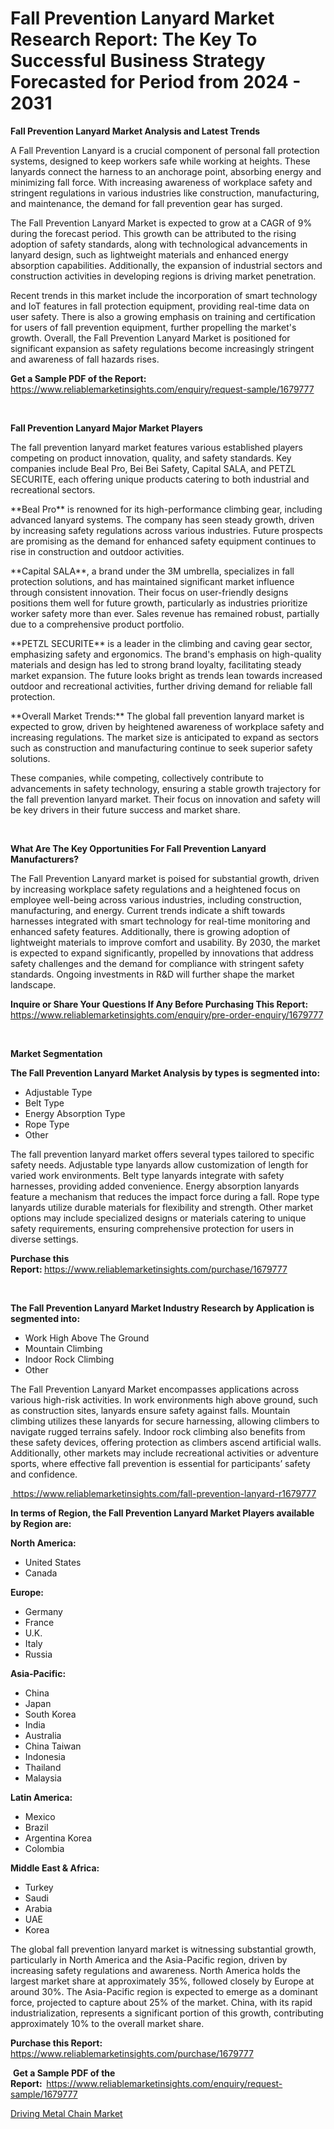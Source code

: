 <p><h1>Fall Prevention Lanyard Market Research Report: The Key To Successful Business Strategy Forecasted for Period from 2024 - 2031</h1></p><p><strong>Fall Prevention Lanyard Market Analysis and Latest Trends</strong></p>
<p><p>A Fall Prevention Lanyard is a crucial component of personal fall protection systems, designed to keep workers safe while working at heights. These lanyards connect the harness to an anchorage point, absorbing energy and minimizing fall force. With increasing awareness of workplace safety and stringent regulations in various industries like construction, manufacturing, and maintenance, the demand for fall prevention gear has surged.</p><p>The Fall Prevention Lanyard Market is expected to grow at a CAGR of 9% during the forecast period. This growth can be attributed to the rising adoption of safety standards, along with technological advancements in lanyard design, such as lightweight materials and enhanced energy absorption capabilities. Additionally, the expansion of industrial sectors and construction activities in developing regions is driving market penetration.</p><p>Recent trends in this market include the incorporation of smart technology and IoT features in fall protection equipment, providing real-time data on user safety. There is also a growing emphasis on training and certification for users of fall prevention equipment, further propelling the market's growth. Overall, the Fall Prevention Lanyard Market is positioned for significant expansion as safety regulations become increasingly stringent and awareness of fall hazards rises.</p></p>
<p><strong>Get a Sample PDF of the Report:&nbsp;</strong> <a href="https://www.reliablemarketinsights.com/enquiry/request-sample/1679777?utm_campaign=1512&utm_medium=2&utm_source=Github&utm_content=ia&utm_term=28122024&utm_id=fall-prevention-lanyard">https://www.reliablemarketinsights.com/enquiry/request-sample/1679777</a></p>
<p>&nbsp;</p>
<p><strong>Fall Prevention Lanyard Major Market Players</strong></p>
<p><p>The fall prevention lanyard market features various established players competing on product innovation, quality, and safety standards. Key companies include Beal Pro, Bei Bei Safety, Capital SALA, and PETZL SECURITE, each offering unique products catering to both industrial and recreational sectors.</p><p>**Beal Pro** is renowned for its high-performance climbing gear, including advanced lanyard systems. The company has seen steady growth, driven by increasing safety regulations across various industries. Future prospects are promising as the demand for enhanced safety equipment continues to rise in construction and outdoor activities.</p><p>**Capital SALA**, a brand under the 3M umbrella, specializes in fall protection solutions, and has maintained significant market influence through consistent innovation. Their focus on user-friendly designs positions them well for future growth, particularly as industries prioritize worker safety more than ever. Sales revenue has remained robust, partially due to a comprehensive product portfolio.</p><p>**PETZL SECURITE** is a leader in the climbing and caving gear sector, emphasizing safety and ergonomics. The brand's emphasis on high-quality materials and design has led to strong brand loyalty, facilitating steady market expansion. The future looks bright as trends lean towards increased outdoor and recreational activities, further driving demand for reliable fall protection.</p><p>**Overall Market Trends:** The global fall prevention lanyard market is expected to grow, driven by heightened awareness of workplace safety and increasing regulations. The market size is anticipated to expand as sectors such as construction and manufacturing continue to seek superior safety solutions.</p><p>These companies, while competing, collectively contribute to advancements in safety technology, ensuring a stable growth trajectory for the fall prevention lanyard market. Their focus on innovation and safety will be key drivers in their future success and market share.</p></p>
<p>&nbsp;</p>
<p><strong>What Are The Key Opportunities For Fall Prevention Lanyard Manufacturers?</strong></p>
<p><p>The Fall Prevention Lanyard market is poised for substantial growth, driven by increasing workplace safety regulations and a heightened focus on employee well-being across various industries, including construction, manufacturing, and energy. Current trends indicate a shift towards harnesses integrated with smart technology for real-time monitoring and enhanced safety features. Additionally, there is growing adoption of lightweight materials to improve comfort and usability. By 2030, the market is expected to expand significantly, propelled by innovations that address safety challenges and the demand for compliance with stringent safety standards. Ongoing investments in R&D will further shape the market landscape.</p></p>
<p><strong>Inquire or Share Your Questions If Any Before Purchasing This Report:</strong> <a href="https://www.reliablemarketinsights.com/enquiry/pre-order-enquiry/1679777?utm_campaign=1512&utm_medium=2&utm_source=Github&utm_content=ia&utm_term=28122024&utm_id=fall-prevention-lanyard">https://www.reliablemarketinsights.com/enquiry/pre-order-enquiry/1679777</a></p>
<p>&nbsp;</p>
<p><strong>Market Segmentation</strong></p>
<p><strong>The Fall Prevention Lanyard Market Analysis by types is segmented into:</strong></p>
<p><ul><li>Adjustable Type</li><li>Belt Type</li><li>Energy Absorption Type</li><li>Rope Type</li><li>Other</li></ul></p>
<p><p>The fall prevention lanyard market offers several types tailored to specific safety needs. Adjustable type lanyards allow customization of length for varied work environments. Belt type lanyards integrate with safety harnesses, providing added convenience. Energy absorption lanyards feature a mechanism that reduces the impact force during a fall. Rope type lanyards utilize durable materials for flexibility and strength. Other market options may include specialized designs or materials catering to unique safety requirements, ensuring comprehensive protection for users in diverse settings.</p></p>
<p><strong>Purchase this Report:&nbsp;</strong><a href="https://www.reliablemarketinsights.com/purchase/1679777?utm_campaign=1512&utm_medium=2&utm_source=Github&utm_content=ia&utm_term=28122024&utm_id=fall-prevention-lanyard">https://www.reliablemarketinsights.com/purchase/1679777</a></p>
<p>&nbsp;</p>
<p><strong>The Fall Prevention Lanyard Market Industry Research by Application is segmented into:</strong></p>
<p><ul><li>Work High Above The Ground</li><li>Mountain Climbing</li><li>Indoor Rock Climbing</li><li>Other</li></ul></p>
<p><p>The Fall Prevention Lanyard Market encompasses applications across various high-risk activities. In work environments high above ground, such as construction sites, lanyards ensure safety against falls. Mountain climbing utilizes these lanyards for secure harnessing, allowing climbers to navigate rugged terrains safely. Indoor rock climbing also benefits from these safety devices, offering protection as climbers ascend artificial walls. Additionally, other markets may include recreational activities or adventure sports, where effective fall prevention is essential for participants’ safety and confidence.</p></p>
<p><a href="https://www.reliablemarketinsights.com/fall-prevention-lanyard-r1679777?utm_campaign=1512&utm_medium=2&utm_source=Github&utm_content=ia&utm_term=28122024&utm_id=fall-prevention-lanyard">&nbsp;https://www.reliablemarketinsights.com/fall-prevention-lanyard-r1679777</a></p>
<p><strong>In terms of Region, the Fall Prevention Lanyard Market Players available by Region are:</strong></p>
<p>
    <p> <strong> North America: </strong>
        <ul>
            <li>United States</li>
            <li>Canada</li>
        </ul>
        </p> 
    <p> <strong> Europe: </strong>
        <ul>
            <li>Germany</li>
            <li>France</li>
            <li>U.K.</li>
            <li>Italy</li>
            <li>Russia</li>
        </ul>
        </p> 
    <p> <strong> Asia-Pacific: </strong>
        <ul>
            <li>China</li>
            <li>Japan</li>
            <li>South Korea</li>
            <li>India</li>
            <li>Australia</li>
            <li>China Taiwan</li>
            <li>Indonesia</li>
            <li>Thailand</li>
            <li>Malaysia</li>
        </ul>
        </p> 
    <p> <strong> Latin America: </strong>
        <ul>
            <li>Mexico</li>
            <li>Brazil</li>
            <li>Argentina Korea</li>
            <li>Colombia</li>
        </ul>
        </p> 
    <p> <strong> Middle East & Africa: </strong>
        <ul>
            <li>Turkey</li>
            <li>Saudi</li>
            <li>Arabia</li>
            <li>UAE</li>
            <li>Korea</li>
        </ul>
    </p>
    </p>
<p><p>The global fall prevention lanyard market is witnessing substantial growth, particularly in North America and the Asia-Pacific region, driven by increasing safety regulations and awareness. North America holds the largest market share at approximately 35%, followed closely by Europe at around 30%. The Asia-Pacific region is expected to emerge as a dominant force, projected to capture about 25% of the market. China, with its rapid industrialization, represents a significant portion of this growth, contributing approximately 10% to the overall market share.</p></p>
<p><strong>Purchase this Report: </strong><a href="https://www.reliablemarketinsights.com/purchase/1679777?utm_campaign=1512&utm_medium=2&utm_source=Github&utm_content=ia&utm_term=28122024&utm_id=fall-prevention-lanyard">https://www.reliablemarketinsights.com/purchase/1679777</a></p>
<p>&nbsp;<strong>Get a Sample PDF of the Report:&nbsp;&nbsp;</strong><a href="https://www.reliablemarketinsights.com/enquiry/request-sample/1679777?utm_campaign=1512&utm_medium=2&utm_source=Github&utm_content=ia&utm_term=28122024&utm_id=fall-prevention-lanyard">https://www.reliablemarketinsights.com/enquiry/request-sample/1679777</a></p>
<p><strong></strong></p>
<p><p><a href="https://github.com/willjis/Market-Research-Report-List-1/blob/main/driving-metal-chain-market.md?utm_campaign=1512&utm_medium=2&utm_source=Github&utm_content=ia&utm_term=28122024&utm_id=fall-prevention-lanyard">Driving Metal Chain Market</a></p></p>